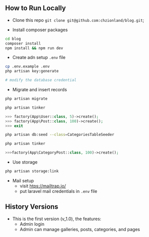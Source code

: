 ## How to Run Locally

- Clone this repo `git clone git@github.com:chzionland/blog.git`;

- Install composer packages

```bash
cd blog
composer install
npm install && npm run dev
```

- Create adn setup `.env` file

```bash
cp .env.example .env
php artisan key:generate

# modify the database credential
```

- Migrate and insert records

```bash
php artisan migrate
```

```bash
php artisan tinker
```

```php
>>> factory(App\User::class, 5)->create();
>>> factory(App\Post::class, 100)->create();
>>> exit
```

```bash
php artisan db:seed --class=CategoriesTableSeeder

```

```bash
php artisan tinker
```

```php
>>>factory(App\CategoryPost::class, 100)->create();
```

- Use storage

```bash
php artisan storage:link
```

- Mail setup
    - visit <htps://mailtrap.io/>
    - put laravel mail credentials in `.env` file

## History Versions

- This is the first version (v_1.0), the features:
    - Admin login
    - Admin can manage galleries, posts, categories, and pages

